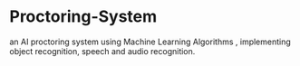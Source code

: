 # Proctoring-System
an AI proctoring system using Machine Learning Algorithms , implementing object recognition, speech and audio recognition.
